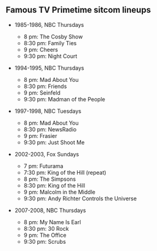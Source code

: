 ## Famous TV Primetime sitcom lineups

- 1985-1986, NBC Thursdays
    - 8 pm: The Cosby Show
    - 8:30 pm: Family Ties
    - 9 pm: Cheers
    - 9:30 pm: Night Court

- 1994-1995, NBC Thursdays
    - 8 pm: Mad About You
    - 8:30 pm: Friends
    - 9 pm: Seinfeld
    - 9:30 pm: Madman of the People

- 1997-1998, NBC Tuesdays
    - 8 pm: Mad About You
    - 8:30 pm: NewsRadio
    - 9 pm: Frasier
    - 9:30 pm: Just Shoot Me

- 2002-2003, Fox Sundays
    - 7 pm: Futurama
    - 7:30 pm: King of the Hill (repeat)
    - 8 pm: The Simpsons
    - 8:30 pm: King of the Hill
    - 9 pm: Malcolm in the Middle
    - 9:30 pm: Andy Richter Controls the Universe

- 2007-2008, NBC Thursdays
    - 8 pm: My Name Is Earl
    - 8:30 pm: 30 Rock
    - 9 pm: The Office
    - 9:30 pm: Scrubs
